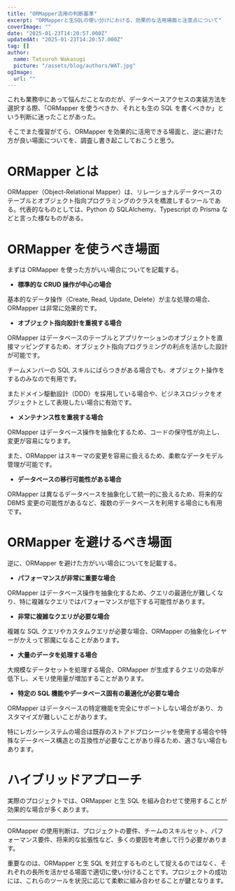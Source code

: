 ```yaml
---
title: "ORMapper活用の判断基準"
excerpt: "ORMapperと生SQLの使い分けにおける、効果的な活用場面と注意点について"
coverImage: ""
date: "2025-01-23T14:20:57.000Z"
updatedAt: "2025-01-23T14:20:57.000Z"
tag: []
author:
  name: Tatsuroh Wakasugi
  picture: "/assets/blog/authors/WAT.jpg"
ogImage:
  url: ""
---
```


これも業務中にあって悩んだことなのだが、データベースアクセスの実装方法を選択する際、「ORMapper を使うべきか、それとも生の SQL を書くべきか」という判断に迷ったことがあった。

そこでまた復習がてら、ORMapper を効果的に活用できる場面と、逆に避けた方が良い場面についてを、調査し書き起こしておこうと思う。

# ORMapper とは

ORMapper（Object-Relational Mapper）は、リレーショナルデータベースのテーブルとオブジェクト指向プログラミングのクラスを橋渡しするツールである。代表的なものとしては、Python の SQLAlchemy、Typescript の Prisma などと言った様なものがある。

# ORMapper を使うべき場面

まずは ORMapper を使った方がいい場合についてを記載する。

- **標準的な CRUD 操作が中心の場合**

基本的なデータ操作（Create, Read, Update, Delete）が主な処理の場合、ORMapper は非常に効果的です。

- **オブジェクト指向設計を重視する場合**

ORMapper はデータベースのテーブルとアプリケーションのオブジェクトを直接マッピングするため、オブジェクト指向プログラミングの利点を活かした設計が可能です。

チームメンバーの SQL スキルにばらつきがある場合でも、オブジェクト操作をするのみなので有用です。

またドメイン駆動設計（DDD）を採用している場合や、ビジネスロジックをオブジェクトとして表現したい場合に有効です。

- **メンテナンス性を重視する場合**

ORMapper はデータベース操作を抽象化するため、コードの保守性が向上し、変更が容易になります。

また、ORMapper はスキーマの変更を容易に扱えるため、柔軟なデータモデル管理が可能です。

- **データベースの移行可能性がある場合**

ORMapper は異なるデータベースを抽象化して統一的に扱えるため、将来的な DBMS 変更の可能性があるなど、複数のデータベースを利用する場合にも有用です。

# ORMapper を避けるべき場面

逆に、ORMapper を避けた方がいい場合についてを記載する。

- **パフォーマンスが非常に重要な場合**

ORMapper はデータベース操作を抽象化するため、クエリの最適化が難しくなり、特に複雑なクエリではパフォーマンスが低下する可能性があります。

- **非常に複雑なクエリが必要な場合**

複雑な SQL クエリやカスタムクエリが必要な場合、ORMapper の抽象化レイヤーがかえって邪魔になることがあります。

- **大量のデータを処理する場合**

大規模なデータセットを処理する場合、ORMapper が生成するクエリの効率が低下し、メモリ使用量が増加することがあります。

- **特定の SQL 機能やデータベース固有の最適化が必要な場合**

ORMapper はデータベースの特定機能を完全にサポートしない場合があり、カスタマイズが難しいことがあります。

特にレガシーシステムの場合は既存のストアドプロシージャを使用する場合や特殊なデータベース構造との互換性が必要なことがあり得るため、適さない場合もあります。

# ハイブリッドアプローチ

実際のプロジェクトでは、ORMapper と生 SQL を組み合わせて使用することが効果的な場合が多くあります。

---

ORMapper の使用判断は、プロジェクトの要件、チームのスキルセット、パフォーマンス要件、将来的な拡張性など、多くの要因を考慮して行う必要があります。

重要なのは、ORMapper と生 SQL を対立するものとして捉えるのではなく、それぞれの長所を活かせる場面で適切に使い分けることです。プロジェクトの成功には、これらのツールを状況に応じて柔軟に組み合わせることが鍵となります。

